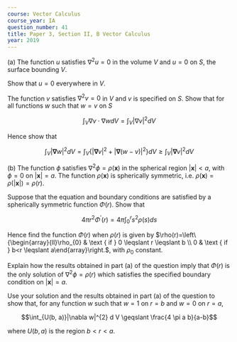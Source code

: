 ```yaml
---
course: Vector Calculus
course_year: IA
question_number: 41
title: Paper 3, Section II, B Vector Calculus
year: 2019
---
```




(a) The function $u$ satisfies $\nabla^{2} u=0$ in the volume $V$ and $u=0$ on $S$, the surface bounding $V$.

Show that $u=0$ everywhere in $V$.

The function $v$ satisfies $\nabla^{2} v=0$ in $V$ and $v$ is specified on $S$. Show that for all functions $w$ such that $w=v$ on $S$

$$\int_{V} \nabla v \cdot \nabla w d V=\int_{V}|\nabla v|^{2} d V$$

Hence show that

$$\int_{V}|\boldsymbol{\nabla} w|^{2} d V=\int_{V}\left\{|\boldsymbol{\nabla} v|^{2}+|\boldsymbol{\nabla}(w-v)|^{2}\right\} d V \geqslant \int_{V}|\boldsymbol{\nabla} v|^{2} d V$$

(b) The function $\phi$ satisfies $\nabla^{2} \phi=\rho(\mathbf{x})$ in the spherical region $|\mathbf{x}|<a$, with $\phi=0$ on $|\mathbf{x}|=a$. The function $\rho(\mathbf{x})$ is spherically symmetric, i.e. $\rho(\mathbf{x})=\rho(|\mathbf{x}|)=\rho(r)$.

Suppose that the equation and boundary conditions are satisfied by a spherically symmetric function $\Phi(r)$. Show that

$$4 \pi r^{2} \Phi^{\prime}(r)=4 \pi \int_{0}^{r} s^{2} \rho(s) d s$$

Hence find the function $\Phi(r)$ when $\rho(r)$ is given by $\rho(r)=\left\{\begin{array}{ll}\rho_{0} & \text { if } 0 \leqslant r \leqslant b \\ 0 & \text { if } b<r \leqslant a\end{array}\right.$, with $\rho_{0}$ constant.

Explain how the results obtained in part (a) of the question imply that $\Phi(r)$ is the only solution of $\nabla^{2} \phi=\rho(r)$ which satisfies the specified boundary condition on $|\mathbf{x}|=a$.

Use your solution and the results obtained in part (a) of the question to show that, for any function $w$ such that $w=1$ on $r=b$ and $w=0$ on $r=a$,

$$\int_{U(b, a)}|\nabla w|^{2} d V \geqslant \frac{4 \pi a b}{a-b}$$

where $U(b, a)$ is the region $b<r<a$.